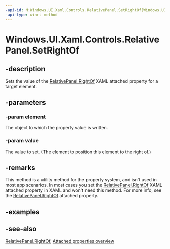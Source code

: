 ```yaml
---
-api-id: M:Windows.UI.Xaml.Controls.RelativePanel.SetRightOf(Windows.UI.Xaml.UIElement,System.Object)
-api-type: winrt method
---
```


<!-- Method syntax
public void SetRightOf(Windows.UI.Xaml.UIElement element, System.Object value)
-->

# Windows.UI.Xaml.Controls.RelativePanel.SetRightOf

## -description
Sets the value of the [RelativePanel.RightOf](relativepanel_rightof.md) XAML attached property for a target element.



## -parameters
### -param element
The object to which the property value is written.

### -param value
The value to set. (The element to position this element to the right of.)

## -remarks
This method is a utility method for the property system, and isn't used in most app scenarios. In most cases you set the [RelativePanel.RightOf](relativepanel_rightof.md) XAML attached property in XAML and won't need this method. For more info, see the [RelativePanel.RightOf](relativepanel_rightof.md) attached property.

## -examples

## -see-also

[RelativePanel.RightOf](relativepanel_rightof.md), [Attached properties overview](/windows/uwp/xaml-platform/attached-properties-overview)
